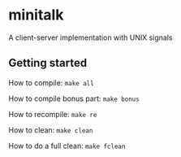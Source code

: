 # minitalk
A client-server implementation with UNIX signals

## Getting started
How to compile:
`make all`

How to compile bonus part:
`make bonus`

How to recompile:
`make re`

How to clean:
`make clean`

How to do a full clean:
`make fclean`
